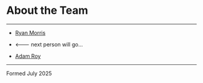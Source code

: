 # About the Team

---

* [Ryan Morris](./ryan-morris.md)
* <--- next person will go...



* [Adam Roy](./adam-roy.md)
---

Formed July 2025